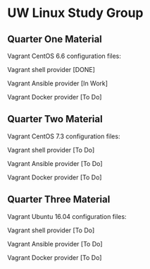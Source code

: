 # UW Linux Study Group

## Quarter One Material

Vagrant CentOS 6.6 configuration files:

  Vagrant shell provider [DONE]

  Vagrant Ansible provider [In Work]

  Vagrant Docker provider [To Do]

## Quarter Two Material

Vagrant CentOS 7.3 configuration files:

  Vagrant shell provider [To Do]

  Vagrant Ansible provider [To Do]

  Vagrant Docker provider [To Do]

## Quarter Three Material

Vagrant Ubuntu 16.04 configuration files:

  Vagrant shell provider [To Do]

  Vagrant Ansible provider [To Do]

  Vagrant Docker provider [To Do]
